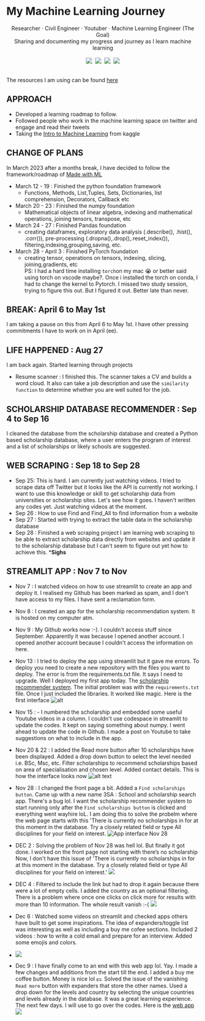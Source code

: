 # My Machine Learning Journey

<div align="center">
Researcher · Civil Engineer · Youtuber · Machine Learning Engineer (The Goal)
    <br>
    Sharing and documenting my progress and journey as I learn machine learning
     <br>
</div>

<br>

<div align="center">
    <a target="_blank" href="https://github.com/barbaraaboagye/My-MachineLearning-Journey"><img src="https://img.shields.io/github/last-commit/barbaraaboagye/My-MachineLearning-Journey"></a>&nbsp;
      <a target="_blank" href="https://www.youtube.com/@BarbaraAboagye"><img src="https://img.shields.io/youtube/channel/subscribers/UCEYKFq7ZEg81GYxpzNqYZ4Q?style=social"></a>&nbsp;
    <a target="_blank" href="https://fr.linkedin.com/in/barbara-aboagye-233ba8133"><img src="https://img.shields.io/badge/style--5eba00.svg?label=LinkedIn&logo=linkedin&style=social"></a>&nbsp;
    <a target="_blank" href="https://twitter.com/awesome_ama"><img src="https://img.shields.io/twitter/follow/awesome_ama?style=social"></a>
    <br>
</div>

<br>

The resources I am using can be found [here](https://github.com/barbaraaboagye/My-MachineLearning-Journey/blob/492e4be3db9c2480ffd21b20bd580d753da33226/MACHINE%20LEARNING%20ROADMAP.md)

## APPROACH
- Developed a learning roadmap to follow.
- Followed people who work in the machine learning space on twitter and engage and read their tweets
- Taking the [Intro to Machine Learning](https://www.kaggle.com/learn/intro-to-machine-learning) from kaggle

## CHANGE OF PLANS

In March 2023 after a months break, I have decided to follow the framework/roadmap of [Made with ML](https://madewithml.com/)
- March 12 - 19 : Finished the python foundation framework
    - Functions, Methods, List,Tuples, Sets, Dictionaries, list comprehension, Decorators, Callback etc
- March 20 - 23 : Finished the numpy foundation
    - Mathematical objects of linear algebra, indexing and mathematical operations, joining tensors, transpose, etc
- March 24 - 27  : Finished Pandas foundation
    - creating dataframes, exploratory data analysis (.describe(), .hist(), .corr()), pre-processing (.dropna(),.drop(),.reset_index()), filtering,indexing,grouping,saving, etc.
- March 28 - April 3 : Finished PyTorch foundation <br>
    - creating tensor, operations on tensors, indexing, slicing, joining,gradients, etc <br>
PS: I had a hard time installing `torch`on my mac 😭 or better said using torch on vscode maybe?. Once i installed the torch on conda, I had to change the kernel to Pytorch. I missed two study session, trying to figure this out. But I figured it out. Better late than never.
    
## BREAK: April 6 to May 1st 

I am taking a pause on this from April 6 to May 1st. I have other pressing commitments I have to work on in April (ee).

## LIFE HAPPENED : Aug 27

I am back again. Started learning through projects 
- Resume scanner : I finished this. The scanner takes a CV and builds a word cloud. It also can take a job description and use the `similarity function` to determine whether you are well suited for the job.

## SCHOLARSHIP DATABASE RECOMMENDER : Sep 4 to Sep 16 

I cleaned the database from the scholarship database and created a Python based scholarship database, where a user enters the program of interest and a list of scholarships or likely schools are suggested. 

## WEB SCRAPING : Sep 18 to Sep 28

- Sep 25: This is hard. I am currently just watching videos. I tried to scrape data off Twitter but it looks like the API is currently not working. I want to use this knowledge or skill to get scholarship data from universities or scholarship sites. Let's see how it goes. I haven't written any codes yet. Just watching videos at the moment.
- Sep 26 : How to use Find and Find_All to find information from a website
- Sep 27 : Started with trying to extract the table data in the scholarship database
- Sep 28 : Finished a web scraping project
I am learning web scraping to be able to extract scholarship data directly from websites and update it to the scholarship database but I can't seem to figure out yet how to achieve this. ***Sighs**

## STREAMLIT APP : Nov 7 to Nov

- Nov 7 : I watched videos on how to use streamlit to create an app and deploy it. I realised my Github has been marked as spam, and I don't have access to my files. I have sent a reclamation form.
- Nov 8 : I created an app for the scholarship recommendation system. It is hosted on my computer atm.
- Nov 9 : My Github works now :-). I couldn't access stuff since September. Apparently it was because I opened another account. I opened another account because I couldn't access the information on here.
- Nov 13 : I tried to deploy the app using streamlit but it gave me errors. To deploy you need to create a new repository with the files you want to deploy. The error is from the requirements.txt file. It says I need to upgrade. Well I deployed my first app today. The [scholarship recommender system](https://scholarship-recommender-system.streamlit.app/#what-do-you-do-next-with-this-information). The initial problem was with the `requirements.txt` file. Once I just included the libraries. It worked like magic. Here is the first interface
  ![alt](https://github.com/barbaraaboagye/Scholarship-Recommender-System/blob/94ac33075cc7144b4ec6cee11faf56d2e73f3cdd/images/Initial%20interface.png)
- Nov 15 : - I numbered the scholarship and embedded some useful Youtube videos in a column. I couldn't use codespace in streamlit to update the codes. It kept on saying something about numpy. I went ahead to update the code in Github. I made a post on Youtube to take suggestions on what to include in the app.
- Nov 20 & 22 : I added the Read more button after 10 scholarships have been displayed. Added a drop down button to select the level needed i.e. BSc, Msc, etc. Filter scholarships to recommend scholarships based on area of specialisation and chosen level. Added contact details. This is how the interface looks now
![alt text](https://github.com/barbaraaboagye/Scholarship-Recommender-System/blob/8f5302fb08dcfd759d8b97a67d6a59f4306a959f/images/app%20interface%20%20Nov%2022.png)

- Nov 28 : I changed the front page a bit. Added a `Find scholarships button`. Came up with a new name 3SA : School and scholarship search app. There's a bug lol. I want the scholarship recommender system to start running only after the  `Find scholarships button` is clicked and everything went wayhire loL. I am doing this to solve the probelm where the web page starts with this 'There is currently no scholarships in for at this moment in the database. Try a closely related field or type All disciplines for your field on interest.
![App interface Nov 28](https://github.com/barbaraaboagye/Scholarship-Recommender-System/blob/0e2d9bb03abc8eaec23b50c6c150e3e0cb826abc/images/app%20interface%20Nov%2027.png)

- DEC 2 : Solving the problem of Nov 28 was hell lol. But finally it got done. I worked on the front page not starting with there’s no scholarship Now, I don't have this issue of 'There is currently no scholarships in for at this moment in the database. Try a closely related field or type All disciplines for your field on interest.' 
![](https://github.com/barbaraaboagye/Scholarship-Recommender-System/blob/94ac33075cc7144b4ec6cee11faf56d2e73f3cdd/images/app%20interface%20Dec%202.png)

- DEC 4 : Filtered to include the link but had to drop it again because there were a lot of empty cells. I added the country as an optional filtering. There is a problem where once one clicks on click more for results with more than 10 information. The whole result vanish :-(
![](https://github.com/barbaraaboagye/Scholarship-Recommender-System/blob/bb309a880aa3df6edc18f6628ec099d299ccdd07/images/app%20interface%20Dec%204%20.png)

- Dec 6 : Watched some videos on streamlit and checked apps others have built to get some inspirations. The idea of expanders/toggle list was interesting as well as including a buy me cofee sections. Included 2 videos : how to write a cold email and prepare for an interview. Added some emojis and colors.

- ![](https://github.com/barbaraaboagye/Scholarship-Recommender-System/blob/d539de2d2db848e1d936d84234d90e1a2913f698/images/app%20interface%20Dec%206.png)

- Dec 9 : I have finally come to an end with this web app lol. Yay. I made a few changes and additions from the start till the end. I added a buy me coffee button. Money is nice lol 💵. Solved the issue of the vanishing `Read more` button with expanders that store the other names. Used a drop down for the levels and country by selecting the unique countries and levels already in the database. It was a great learning experience. The next few days. I will use to go over the codes. Here is the [web app](https://scholarship-recommender-system.streamlit.app/)
 ![](https://github.com/barbaraaboagye/Scholarship-Recommender-System/blob/798f7559fc832f8600b0629b322584e3cd70ddf4/images/app%20interface%20Dec%209.png)
